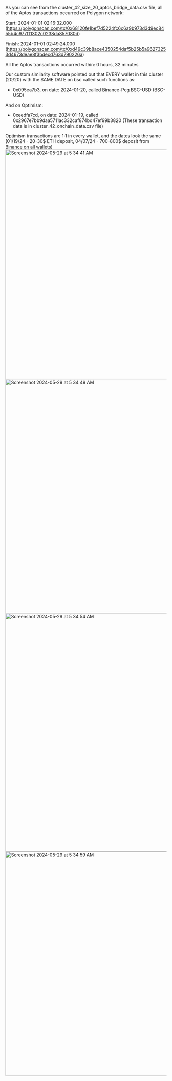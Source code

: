 As you can see from the cluster_42_size_20_aptos_bridge_data.csv file, all of the Aptos transactions occurred on Polygon network:

Start: 2024-01-01 02:16:32.000 (https://polygonscan.com/tx/0x68120fe1bef7d5224fc6c6a9b973d3d9ec8455b4c977f11302c0238da857080d)

Finish: 2024-01-01 02:49:24.000 (https://polygonscan.com/tx/0xd49c39b8ace4350254daf5b25b5a96273253d4673deae8f3bdecd763d790226a)

All the Aptos transactions occurred within: 0 hours, 32 minutes

Our custom similarity software pointed out that EVERY wallet in this cluster (20/20) with the SAME DATE on bsc called such functions as:

- 0x095ea7b3, on date: 2024-01-20, called Binance-Peg BSC-USD (BSC-USD)

And on Optimism:

- 0xeedfa7cd, on date: 2024-01-19, called 0x2967e7bb9daa5711ac332caf874bd47ef99b3820
(These transaction data is in cluster_42_onchain_data.csv file)



Optimism transactions are 1:1 in every wallet, and the dates look the same (01/19/24 - 20-30$ ETH deposit, 04/07/24 - 700-800$ deposit from Binance on all wallets)
<img width="717" alt="Screenshot 2024-05-29 at 5 34 41 AM" src="https://github.com/trippleter/same-aptos-receiver/assets/169191457/7722c6ab-59cb-4cb4-a852-11e1cb1682b0">
<img width="730" alt="Screenshot 2024-05-29 at 5 34 49 AM" src="https://github.com/trippleter/same-aptos-receiver/assets/169191457/e4e5a9a9-e18c-45f2-9a3b-a9c2fa8dcd77">
<img width="745" alt="Screenshot 2024-05-29 at 5 34 54 AM" src="https://github.com/trippleter/same-aptos-receiver/assets/169191457/42cddece-ebdb-484e-a869-d69a1dfcb225">
<img width="700" alt="Screenshot 2024-05-29 at 5 34 59 AM" src="https://github.com/trippleter/same-aptos-receiver/assets/169191457/d2eb18f9-3cf0-42bd-bab8-a668b5299d2a">

